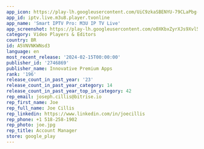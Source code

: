 ```yaml
---
app_icon: https://play-lh.googleusercontent.com/UiC9zkaSBENYU-79CLaPbg-2Jg7zTTk32u6hxcX6PDNkH7HL1zTpWurFMkaS1JfhfQ
app_id: iptv.live.m3u8.player.tvonline
app_name: 'Smart IPTV Pro: M3U IP TV Live'
app_screenshot: https://play-lh.googleusercontent.com/o0XKbxZyrXJs9Xvl5goP6WEtoblN_N5doEP8nB9f0YXXhSkSbby77qQjjt67u4o9Cg
category: Video Players & Editors
country: BR
id: A5VNVNKWNsd3
language: en
most_recent_release: '2024-02-15T00:00:00'
publisher_id: '2746869'
publisher_name: Innovative Premium Apps
rank: '196'
release_count_in_past_year: '23'
release_count_in_past_year_category: 14
release_count_in_past_year_top_in_category: 42
rep_email: joseph.cillis@bitrise.io
rep_first_name: Joe
rep_full_name: Joe Cillis
rep_linkedin: https://www.linkedin.com/in/joecillis
rep_phone: +1 518-258-1902
rep_photo: joe.jpg
rep_title: Account Manager
store: google_play
---
```

